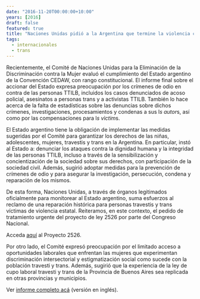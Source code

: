 ```yaml
---
date: "2016-11-20T00:00:00+10:00"
years: [2016]
draft: false
featured: true
title: "Naciones Unidas pidió a la Argentina que termine la violencia contra personas travestis y trans, intersexuales, lesbianas y bisexuales"
tags:
  - internacionales
  - trans
---
```


Recientemente, el Comité de Naciones Unidas para la Eliminación de la Discriminación contra la Mujer evaluó el cumplimiento del Estado argentino de la Convención CEDAW, con rango constitucional. El informe final sobre el accionar del Estado expresa preocupación por los crímenes de odio en contra de las personas TTILB, incluidos los casos denunciados de acoso policial, asesinatos a personas trans y a activistas TTILB. También lo hace acerca de la falta de estadísticas sobre las denuncias sobre dichos crímenes, investigaciones, procesamientos y condenas a sus l*s autor*s, así como por las compensaciones para l*s vìctim*s.

El Estado argentino tiene la obligación de implementar las medidas sugeridas por el Comité para garantizar los derechos de las niñas, adolescentes, mujeres, travestis y trans en la Argentina. En particular, instó al Estado a: denunciar los ataques contra la dignidad humana y la integridad de las personas TTILB, incluso a través de la sensibilización y concientización de la sociedad sobre sus derechos, con participación de la sociedad civil. Además, sugirió adoptar medidas para la prevención de crímenes de odio y para asegurar la investigación, persecución, condena y reparación de los mismos.

De esta forma, Naciones Unidas, a través de órganos legitimados oficialmente para monitorear al Estado argentino, suma esfuerzos al reclamo de una reparación histórica para personas travestis y trans víctimas de violencia estatal. Reiteramos, en este contexto, el pedido de tratamiento urgente del proyecto de ley 2526 por parte del Congreso Nacional. 

Acceda [aquí]("http://www1.hcdn.gov.ar/proyxml/expediente.asp?fundamentos=si&numexp=2526-D-2016") al Proyecto 2526.

Por otro lado, el Comité expresó preocupación por el limitado acceso a oportunidades laborales que enfrentan las mujeres que experimentan discriminación intersectorial y estigmatización social como sucede con la población travesti y trans. Además, sugirió que la experiencia de la ley de cupo laboral travesti y trans de la Provincia de Buenos Aires sea replicada en otras provincias y municipios.

Ver [informe completo acá]("http://tbinternet.ohchr.org/Treaties/CEDAW/Shared%20Documents/ARG/CEDAW_C_ARG_CO_7_25088_E.pdf") (versión en inglés).